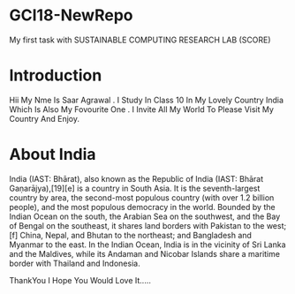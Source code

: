 # GCI18-NewRepo
My first task with SUSTAINABLE COMPUTING RESEARCH LAB (SCORE)

# Introduction
Hii My Nme Is Saar Agrawal . I Study In Class 10 In My Lovely Country India Which Is Also My Fovourite One . I Invite All My World To Please Visit My Country And Enjoy.
# About India
India (IAST: Bhārat), also known as the Republic of India (IAST: Bhārat Gaṇarājya),[19][e] is a country in South Asia. It is the seventh-largest country by area, the second-most populous country (with over 1.2 billion people), and the most populous democracy in the world. Bounded by the Indian Ocean on the south, the Arabian Sea on the southwest, and the Bay of Bengal on the southeast, it shares land borders with Pakistan to the west;[f] China, Nepal, and Bhutan to the northeast; and Bangladesh and Myanmar to the east. In the Indian Ocean, India is in the vicinity of Sri Lanka and the Maldives, while its Andaman and Nicobar Islands share a maritime border with Thailand and Indonesia.


ThankYou I Hope You Would Love It.....
